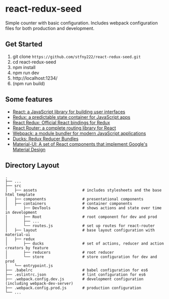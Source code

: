 # react-redux-seed

Simple counter with basic configuration. Includes webpack configuration files for both production and development.

## Get Started

1. git clone `https://github.com/stfny222/react-redux-seed.git`
2. cd react-redux-seed
3. npm install
4. npm run dev
5. http://localhost:1234/
5. (npm run build)

## Some features

- [React: a JavaScript library for building user interfaces](https://facebook.github.io/react/)
- [Redux: a predictable state container for JavaScript apps](http://redux.js.org/)
- [React Redux: Official React bindings for Redux](http://redux.js.org/docs/basics/UsageWithReact.html)
- [React Router: a complete routing library for React](https://github.com/reactjs/react-router-tutorial)
- [Webpack: a module bundler for modern JavaScript applications](http://webpack.github.io/)
- [Ducks: Redux Reducer Bundles](https://github.com/erikras/ducks-modular-redux)
- [Material-UI: A set of React components that implement Google's Material Design](http://www.material-ui.com)

## Directory Layout
    .
    ├── ...
    ├── src                           
    │   ├── assets                    # includes stylesheets and the base html template
    │   ├── components                # presentational components
    │   ├── containers                # container components
    │       ├── DevTools              # shows actions and state over time in development
    │       ├── Root                  # root component for dev and prod
    │       ├── ...
    │       └── routes.js             # set up routes for react-router                
    │   ├── layout                    # base layout configuration with material-ui
    │   ├── redux     
    │       ├── ducks                 # set of actions, reducer and action creators by feature
    │       ├── reducers              # root reducer
    │       └── store                 # store configuration for dev and prod
    │   └── entrypoint.js                  
    ├── .babelrc                      # babel configuration for es6
    ├── .eslintrc.json                # lint configuration for es6
    ├── .webpack.config.dev.js        # development configuration (including webpack-dev-server)
    ├── .webpack.config.prod.js       # production configuration
    └── ...

